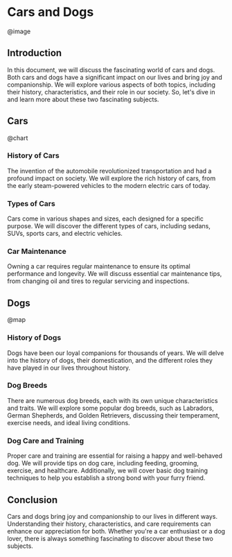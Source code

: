 # Cars and Dogs

@image

## Introduction

In this document, we will discuss the fascinating world of cars and dogs. Both cars and dogs have a significant impact on our lives and bring joy and companionship. We will explore various aspects of both topics, including their history, characteristics, and their role in our society. So, let's dive in and learn more about these two fascinating subjects.

## Cars

@chart

### History of Cars

The invention of the automobile revolutionized transportation and had a profound impact on society. We will explore the rich history of cars, from the early steam-powered vehicles to the modern electric cars of today. 

### Types of Cars

Cars come in various shapes and sizes, each designed for a specific purpose. We will discover the different types of cars, including sedans, SUVs, sports cars, and electric vehicles. 

### Car Maintenance

Owning a car requires regular maintenance to ensure its optimal performance and longevity. We will discuss essential car maintenance tips, from changing oil and tires to regular servicing and inspections.

## Dogs

@map

### History of Dogs

Dogs have been our loyal companions for thousands of years. We will delve into the history of dogs, their domestication, and the different roles they have played in our lives throughout history.

### Dog Breeds

There are numerous dog breeds, each with its own unique characteristics and traits. We will explore some popular dog breeds, such as Labradors, German Shepherds, and Golden Retrievers, discussing their temperament, exercise needs, and ideal living conditions.

### Dog Care and Training

Proper care and training are essential for raising a happy and well-behaved dog. We will provide tips on dog care, including feeding, grooming, exercise, and healthcare. Additionally, we will cover basic dog training techniques to help you establish a strong bond with your furry friend.

## Conclusion

Cars and dogs bring joy and companionship to our lives in different ways. Understanding their history, characteristics, and care requirements can enhance our appreciation for both. Whether you're a car enthusiast or a dog lover, there is always something fascinating to discover about these two subjects.